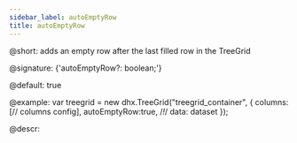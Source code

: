 ```yaml
---
sidebar_label: autoEmptyRow
title: autoEmptyRow
---          
```


@short: adds an empty row after the last filled row in the TreeGrid

@signature: {'autoEmptyRow?: boolean;'}

@default: true

@example: 
var treegrid = new dhx.TreeGrid("treegrid_container", {
	columns: [// columns config],
	autoEmptyRow:true,  /*!*/
	data: dataset
});



@descr: 



